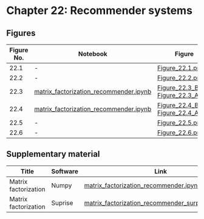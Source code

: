 
# Chapter 22: Recommender systems

## Figures

|Figure No. | Notebook | Figure |
|--|--|--|
| 22.1 | - | [Figure_22.1.png](https://github.com/probml/pml-book/blob/main/book1-figures/Figure_22.1.png)<br/> |
| 22.2 | - | [Figure_22.2.png](https://github.com/probml/pml-book/blob/main/book1-figures/Figure_22.2.png)<br/> |
| 22.3 | [matrix_factorization_recommender.ipynb](matrix_factorization_recommender.ipynb) | [Figure_22.3_B.png](https://github.com/probml/pml-book/blob/main/book1-figures/Figure_22.3_B.png)<br/>[Figure_22.3_A.png](https://github.com/probml/pml-book/blob/main/book1-figures/Figure_22.3_A.png)<br/> |
| 22.4 | [matrix_factorization_recommender.ipynb](matrix_factorization_recommender.ipynb) | [Figure_22.4_B.png](https://github.com/probml/pml-book/blob/main/book1-figures/Figure_22.4_B.png)<br/>[Figure_22.4_A.png](https://github.com/probml/pml-book/blob/main/book1-figures/Figure_22.4_A.png)<br/> |
| 22.5 | - | [Figure_22.5.png](https://github.com/probml/pml-book/blob/main/book1-figures/Figure_22.5.png)<br/> |
| 22.6 | - | [Figure_22.6.png](https://github.com/probml/pml-book/blob/main/book1-figures/Figure_22.6.png)<br/> |

## Supplementary material

|Title|Software|Link|
-|-|-
|Matrix factorization|Numpy|[matrix_factorization_recommender.ipynb](https://colab.research.google.com/github/probml/pyprobml/blob/master/notebooks/book1/22/matrix_factorization_recommender.ipynb)
|Matrix factorization|Suprise|[matrix_factorization_recommender_surprise_lib.ipynb](https://colab.research.google.com/github/probml/pyprobml/blob/master/notebooks/book1/22/matrix_factorization_recommender_surprise_lib.ipynb)